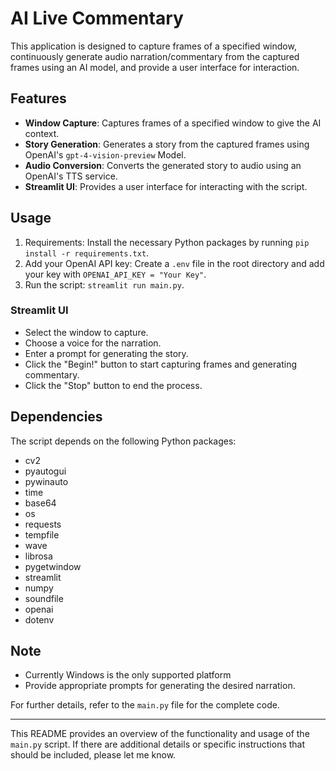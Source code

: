 # AI Live Commentary

This application is designed to capture frames of a specified window, continuously generate audio narration/commentary from the captured frames using an AI model, and provide a user interface for interaction.

## Features
- **Window Capture**: Captures frames of a specified window to give the AI context.
- **Story Generation**: Generates a story from the captured frames using OpenAI's `gpt-4-vision-preview` Model.
- **Audio Conversion**: Converts the generated story to audio using an OpenAI's TTS service.
- **Streamlit UI**: Provides a user interface for interacting with the script.

## Usage
1. Requirements: Install the necessary Python packages by running `pip install -r requirements.txt`.
2. Add your OpenAI API key: Create a `.env` file in the root directory and add your key with `OPENAI_API_KEY = "Your Key"`.
3. Run the script: `streamlit run main.py`.

### Streamlit UI
- Select the window to capture.
- Choose a voice for the narration.
- Enter a prompt for generating the story.
- Click the "Begin!" button to start capturing frames and generating commentary.
- Click the "Stop" button to end the process.

## Dependencies
The script depends on the following Python packages:
- cv2
- pyautogui
- pywinauto
- time
- base64
- os
- requests
- tempfile
- wave
- librosa
- pygetwindow
- streamlit
- numpy
- soundfile
- openai
- dotenv

## Note
- Currently Windows is the only supported platform
- Provide appropriate prompts for generating the desired narration.

For further details, refer to the `main.py` file for the complete code.

---

This README provides an overview of the functionality and usage of the `main.py` script. If there are additional details or specific instructions that should be included, please let me know.
